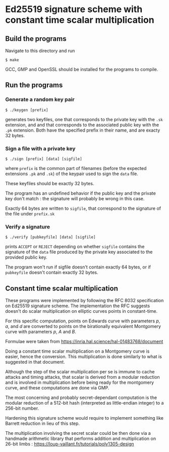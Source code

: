 # Ed25519 signature scheme with constant time scalar multiplication


## Build the programs

Navigate to this directory and run

```
$ make
```

GCC, GMP and OpenSSL should be installed for the programs to compile.

## Run the programs

### Generate a random key pair 

```
$ ./keygen [prefix]
```

generates two keyfiles, one that corresponds to the private key with the `.sk` extension, and and that corresponds to the associated public key with the `.pk` extension. Both have the specified prefix in their name, and are exacty 32 bytes. 


### Sign a file with a private key

```
$ ./sign [prefix] [data] [sigfile]
```

where `prefix` is the common part of filenames (before the expected extensions `.pk` and `.sk`) of the keypair used to sign the `data` file.

These keyfiles should be exactly 32 bytes. 

The program has an undefined behavior if the public key and the private key don't match : the signature will probably be wrong in this case. 

Exactly 64 bytes are written to `sigfile`, that correspond to the signature of the file under `prefix.sk`

### Verify a signature

```
$ ./verify [pubkeyfile] [data] [sigfile]
```

prints `ACCEPT` or `REJECT` depending on whether `sigfile` contains the signature of the `data` file produced by the private key associated to the provided public key.

The program won't run if sigfile doesn't contain exactly 64 bytes, or if `pubkeyfile` doesn't contain exactly 32 bytes. 


## Constant time scalar multiplication

These programs were implemented by following the RFC 8032 specification on Ed25519 signature scheme. 
The implementation the RFC suggests doesn't do scalar multiplication on elliptic curves points in constant-time. 

For this specific computation, points on Edwards curve with parameters $p$, $a$, and $d$ are converted to points on the birationally equivalent Montgomery curve with parameters $p$, $A$ and $B$. 

Formulae were taken from https://inria.hal.science/hal-01483768/document

Doing a constant time scalar multiplication on a Montgomery curve is easier, hence the conversion. This multiplication is done similarly to what is suggested in that document.


Although the step of the scalar multiplication per se is immune to cache attacks and timing attacks, that scalar is derived from a modular reduction and is involved in multiplication before being ready for the montgomery curve, and these computations are done via GMP. 

The most concerning and probably secret-dependant computation is the modular reduction of a 512-bit hash (interpreted as little-endian integer) to a 256-bit number.

Hardening this signature scheme would require to implement something like Barrett reduction in lieu of this step.

The multiplication involving the secret scalar could be then done via a handmade arithmetic library that performs addition and multiplication on 26-bit limbs : https://loup-vaillant.fr/tutorials/poly1305-design
